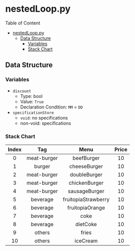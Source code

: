 # nestedLoop.py
Table of Content
- [nestedLoop.py](#nestedlooppy)
  - [Data Structure](#data-structure)
    - [Variables](#variables)
    - [Stack Chart](#stack-chart)

## Data Structure
### Variables
* `discount`
  * Type: bool
  * Value: `True`
  * Declaration Condition: `MM` = `DD`
* `specificationStore`
  * `void`: no specifications
  * non-void: specifications

### Stack Chart
| Index | Tag | Menu | Price |
| :-: | :-: | :-: | :-: |
| 0 | meat-burger | beefBurger | 10 |
| 1 | burger | cheeseBurger | 10 |
| 2 | meat-burger | doubleBurger | 10 |
| 3 | meat-burger | chickenBurger | 10 |
| 4 | meat-burger | sausageBurger | 10 |
| 5 | beverage | fruitopiaStrawberry | 10 |
| 6 | beverage | fruitopiaOrange | 10 |
| 7 | beverage | coke | 10 |
| 8 | beverage | dietCoke | 10 |
| 9 | others | fries | 10 |
| 10 | others | iceCream | 10 |